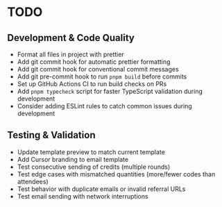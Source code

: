 # TODO

## Development & Code Quality
- Format all files in project with prettier
- Add git commit hook for automatic prettier formatting
- Add git commit hook for conventional commit messages
- Add git pre-commit hook to run `pnpm build` before commits
- Set up GitHub Actions CI to run build checks on PRs  
- Add `pnpm typecheck` script for faster TypeScript validation during development
- Consider adding ESLint rules to catch common issues during development

## Testing & Validation
- Update template preview to match current template
- Add Cursor branding to email template
- Test consecutive sending of credits (multiple rounds)
- Test edge cases with mismatched quantities (more/fewer codes than attendees)
- Test behavior with duplicate emails or invalid referral URLs
- Test email sending with network interruptions
